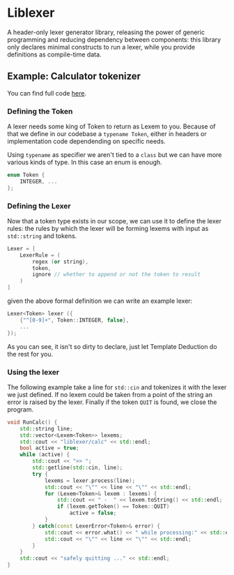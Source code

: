# Liblexer

A header-only lexer generator library, releasing the power of generic programming and reducing dependency between components: this library only declares minimal constructs to run a lexer, while you provide definitions as compile-time data.

## Example: Calculator tokenizer

You can find full code [here](src/tests/calc.cc).

### Defining the Token

A lexer needs some king of Token to return as Lexem to you. Because of that we define in our codebase a `typename Token`, either in headers or implementation code dependending on specific needs.

Using `typename` as specifier we aren't tied to a `class` but we can have more various kinds of type. In this case an enum is enough.

```c++
enum Token {
    INTEGER, ...
};
```

### Defining the Lexer

Now that a token type exists in our scope, we can use it to define the lexer rules: the rules by which the lexer will be forming lexems with input as `std::string` and tokens.

```c++
Lexer = [
    LexerRule = (
        regex (or string),
        token,
        ignore // whether to append or not the token to result
    )
]
```

given the above formal definition we can write an example lexer:

```c++
Lexer<Token> lexer ({
    {"^[0-9]+", Token::INTEGER, false},
    ...
});
```

As you can see, it isn't so dirty to declare, just let Template Deduction do the rest for you.

### Using the lexer

The following example take a line for `std::cin` and tokenizes it with the lexer we just defined. If no lexem could be taken from a point of the string an error is raised by the lexer. Finally if the token `QUIT` is found, we close the program.

```c++
void RunCalc() {
    std::string line;
    std::vector<Lexem<Token>> lexems;
    std::cout << "liblexer/calc" << std::endl;
    bool active = true;
    while (active) {
        std::cout << ">> ";
        std::getline(std::cin, line);
        try {
            lexems = lexer.process(line);
            std::cout << "\"" << line << "\"" << std::endl;
            for (Lexem<Token>& lexem : lexems) {
                std::cout << " -  " << lexem.toString() << std::endl;
                if (lexem.getToken() == Token::QUIT)
                    active = false;
            }
        } catch(const LexerError<Token>& error) {
            std::cout << error.what() << " while processing:" << std::endl;
            std::cout << "\"" << line << "\"" << std::endl;
        }
    }
    std::cout << "safely quitting ..." << std::endl;
}
```
